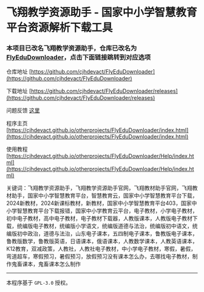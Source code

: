 # 飞翔教学资源助手 - 国家中小学智慧教育平台资源解析下载工具

### 本项目已改名飞翔教学资源助手，仓库已改名为[FlyEduDownloader](https://github.com/cjhdevact/FlyEduDownloader)，点击下面链接跳转到对应选项

仓库地址 [https://github.com/cjhdevact/FlyEduDownloader](https://github.com/cjhdevact/FlyEduDownloader)

下载地址 [https://github.com/cjhdevact/FlyEduDownloader/releases](https://github.com/cjhdevact/FlyEduDownloader/releases)

问题反馈  [这里](https://cjhdevact.github.io/otherprojects/FlyEduDownloader/feedback.html)

程序主页 [https://cjhdevact.github.io/otherprojects/FlyEduDownloader/index.html](https://cjhdevact.github.io/otherprojects/FlyEduDownloader/index.html)

使用教程 [https://cjhdevact.github.io/otherprojects/FlyEduDownloader/Help/index.html](https://cjhdevact.github.io/otherprojects/FlyEduDownloader/Help/index.html)

关键词：飞翔教学资源助手，飞翔教学资源助手官网，飞翔教材助手官网，飞翔教材助手，国家中小学智慧教育平台，智慧教育云，国家中小学智慧教育平台下载，2024新教材，2024新课标教材，新教材，国家中小学智慧教育平台403，国家中小学智慧教育平台下载报错，国家中小学教育云平台，电子教材，小学电子教材，初中电子教材，高中电子教材，电子教材下载器，人教版课本，人教版电子教材下载，统编版电子教材，统编版小学语文，统编版道德与法治，统编版初中语文，统编版初中政治，道德与法治，山东电子课本，五四制电子课本，鲁教版电子课本，鲁教版数学，鲁教版英语，日语课本，俄语课本，人教数学课本，人教英语课本，K12教育，双减政策，人教社，人教社电子教材，中小学电子教材，寒假，暑假，弯道超车，寒假预习，暑假预习，放假预习没有课本怎么办，去哪找电子教材，制作鬼畜课本，鬼畜课本怎么制作

------------

本程序基于 `GPL-3.0` 授权。
